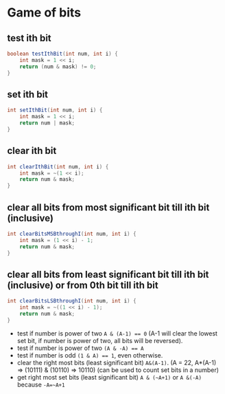 # Game of bits


## test ith bit
```java
boolean testIthBit(int num, int i) {
    int mask = 1 << i;
    return (num & mask) != 0;
}
```

## set ith bit
```java
int setIthBit(int num, int i) {
    int mask = 1 << i;
    return num | mask;
}
```

## clear ith bit
```java
int clearIthBit(int num, int i) {
    int mask = ~(1 << i);
    return num & mask;
}
```

## clear all bits from most significant bit till ith bit (inclusive)
```java
int clearBitsMSBthroughI(int num, int i) {
    int mask = (1 << i) - 1;
    return num & mask;
}
```

## clear all bits from least significant bit till ith bit (inclusive) or from 0th bit till ith bit
```java
int clearBitsLSBthroughI(int num, int i) {
    int mask = ~((1 << i) - 1);
    return num & mask;
}
```

* test if number is power of two `A & (A-1) == 0` (A-1 will clear the lowest set bit, if number is power of two, all bits will be reversed).
* test if number is power of two `(A & -A) == A`
* test if number is odd `(1 & A) == 1`, even otherwise.
* clear the right most bits (least significant bit) `A&(A-1)`. (A = 22, A*(A-1) => (10111) & (10110) => 10110) (can be used to count set bits in a number)
* get right most set bits (least significant bit) `A & (~A+1)` or `A &(-A)` because `-A=~A+1`
